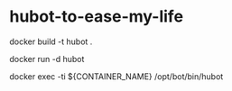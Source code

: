 # hubot-to-ease-my-life


docker build -t hubot .

docker run -d hubot

docker exec -ti ${CONTAINER_NAME} /opt/bot/bin/hubot



